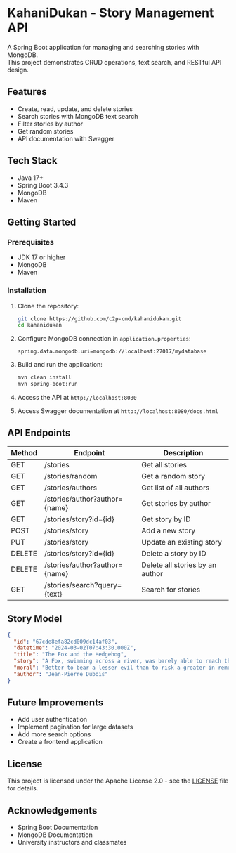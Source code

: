 # KahaniDukan - Story Management API

A Spring Boot application for managing and searching stories with MongoDB.
<br> This project demonstrates CRUD operations, text search, and RESTful API design.

## Features

- Create, read, update, and delete stories
- Search stories with MongoDB text search
- Filter stories by author
- Get random stories
- API documentation with Swagger

## Tech Stack

- Java 17+
- Spring Boot 3.4.3
- MongoDB
- Maven

## Getting Started

### Prerequisites

- JDK 17 or higher
- MongoDB
- Maven

### Installation

1. Clone the repository:
   ```bash
   git clone https://github.com/c2p-cmd/kahanidukan.git
   cd kahanidukan
   ```

2. Configure MongoDB connection in `application.properties`:
   ```properties
   spring.data.mongodb.uri=mongodb://localhost:27017/mydatabase
   ```

3. Build and run the application:
   ```bash
   mvn clean install
   mvn spring-boot:run
   ```

4. Access the API at `http://localhost:8080`
5. Access Swagger documentation at `http://localhost:8080/docs.html`

## API Endpoints

| Method | Endpoint                      | Description                     |
|--------|-------------------------------|---------------------------------|
| GET    | /stories                      | Get all stories                 |
| GET    | /stories/random               | Get a random story              |
| GET    | /stories/authors              | Get list of all authors         |
| GET    | /stories/author?author={name} | Get stories by author           |
| GET    | /stories/story?id={id}        | Get story by ID                 |
| POST   | /stories/story                | Add a new story                 |
| PUT    | /stories/story                | Update an existing story        |
| DELETE | /stories/story?id={id}        | Delete a story by ID            |
| DELETE | /stories/author?author={name} | Delete all stories by an author |
| GET    | /stories/search?query={text}  | Search for stories              |

## Story Model

```json
{
  "id": "67cde8efa82cd009dc14af03",
  "datetime": "2024-03-02T07:43:30.000Z",
  "title": "The Fox and the Hedgehog",
  "story": "A Fox, swimming across a river, was barely able to reach the bank...",
  "moral": "Better to bear a lesser evil than to risk a greater in removing it.",
  "author": "Jean-Pierre Dubois"
}
```

## Future Improvements

- Add user authentication
- Implement pagination for large datasets
- Add more search options
- Create a frontend application

## License

This project is licensed under the Apache License 2.0 - see the [LICENSE](LICENSE) file for details.

## Acknowledgements

- Spring Boot Documentation
- MongoDB Documentation
- University instructors and classmates